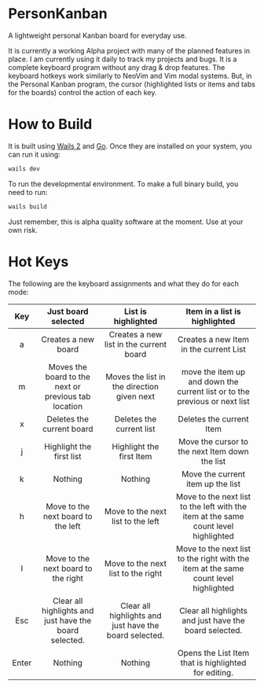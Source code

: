 # PersonKanban

A lightweight personal Kanban board for everyday use.

It is currently a working Alpha project with many of the planned features in place. I am currently using it daily to track my projects and bugs. It is a complete keyboard program without any drag & drop features. The keyboard hotkeys work similarly to NeoVim and Vim modal systems. But, in the Personal Kanban program, the cursor (highlighted lists or items and tabs for the boards) control the action of each key.

# How to Build
It is built using [Wails 2](wails.io) and [Go](golang.org). Once they are installed on your system, you can run it using:

```sh
wails dev
```

To run the developmental environment. To make a full binary build, you need to run:

```sh
wails build
```

Just remember, this is alpha quality software at the moment. Use at your own risk.

# Hot Keys
The following are the keyboard assignments and what they do for each mode:

| Key   | Just board selected                                    | List is highlighted                                    | Item in a list is highlighted                                                        |
| :---: | :----------------------------------------------------: | :----------------------------------------------------: | :----------------------------------------------------------------------------------: |
|   a   |                  Creates a new board                   |        Creates a new list in the current board         |                        Creates a new Item in the current List                        |
|   m   |  Moves the board to the next or previous tab location  |       Moves the list in the direction given next       |      move the item up and down the current list or to the previous or next list      |
|   x   |               Deletes the current board                |                Deletes the current list                |                               Deletes the current Item                               |
|   j   |                Highlight the first list                |                Highlight the first Item                |                    Move the cursor to the next Item down the list                    |
|   k   |                        Nothing                         |                        Nothing                         |                          Move the current item up the list                           |
|   h   |           Move to the next board to the left           |           Move to the next list to the left            | Move to the next list to the left with the item at the same count level highlighted  |
|   l   |          Move to the next board to the right           |           Move to the next list to the right           | Move to the next list to the right with the item at the same count level highlighted |
|  Esc  | Clear all highlights and just have the board selected. | Clear all highlights and just have the board selected. |                Clear all highlights and just have the board selected.                |
| Enter |                        Nothing                         |                        Nothing                         |                 Opens the List Item that is highlighted for editing.                 |
